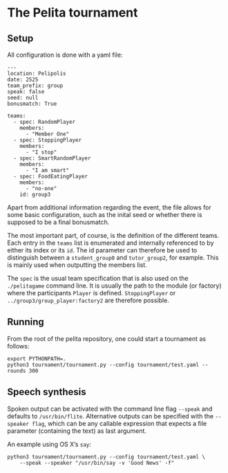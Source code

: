 # The Pelita tournament

## Setup

All configuration is done with a yaml file:

    ---
    location: Pelipolis
    date: 2525
    team_prefix: group
    speak: false
    seed: null
    bonusmatch: True
    
    teams:
      - spec: RandomPlayer
        members:
          - "Member One"
      - spec: StoppingPlayer
        members:
          - "I stop"
      - spec: SmartRandomPlayer
        members:
          - "I am smart"
      - spec: FoodEatingPlayer
        members:
          - "no-one"
        id: group3

Apart from additional information regarding the event, the file allows for some basic configuration, such as the inital seed or whether there is supposed to be a final bonusmatch.

The most important part, of course, is the definition of the different teams.
Each entry in the `teams` list is enumerated and internally referenced to by either its index or its `id`. The id parameter can therefore be used to distinguish between a `student_group0` and `tutor_group2`, for example.
This is mainly used when outputting the members list.

The `spec` is the usual team specification that is also used on the `./pelitagame` command line.
It is usually the path to the module (or factory) where the participants `Player` is defined.
`StoppingPlayer` or `../group3/group_player:factory2` are therefore possible.

## Running

From the root of the pelita repository, one could start a tournament as follows:

    export PYTHONPATH=.
    python3 tournament/tournament.py --config tournament/test.yaml --rounds 300

## Speech synthesis

Spoken output can be activated with the command line flag `--speak` and defaults to `/usr/bin/flite`.
Alternative outputs can be specified with the `--speaker flag`, which can be any callable expression that expects a file parameter (containing the text) as last argument.

An example using OS X’s `say`:

    python3 tournament/tournament.py --config tournament/test.yaml \
        --speak --speaker "/usr/bin/say -v 'Good News' -f"

